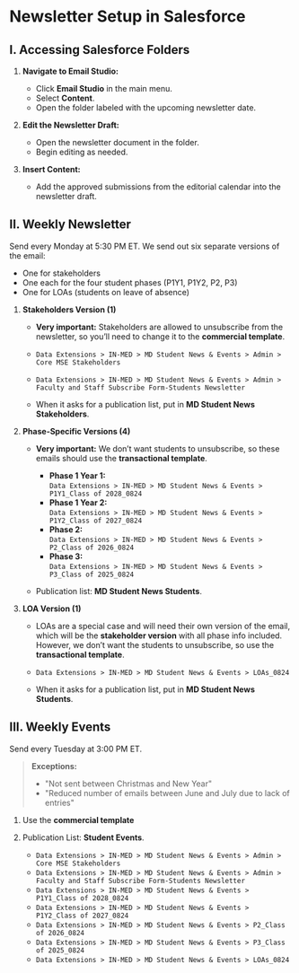 # **Newsletter Setup in Salesforce**

## I. Accessing Salesforce Folders

1. **Navigate to Email Studio:**

      - Click **Email Studio** in the main menu.
      - Select **Content**.
      - Open the folder labeled with the upcoming newsletter date.

2. **Edit the Newsletter Draft:**

      - Open the newsletter document in the folder.
      - Begin editing as needed.

3. **Insert Content:**

      - Add the approved submissions from the editorial calendar into the newsletter draft.

## II. Weekly Newsletter

Send every Monday at 5:30 PM ET. We send out six separate versions of the email:

- One for stakeholders
- One each for the four student phases (P1Y1, P1Y2, P2, P3)
- One for LOAs (students on leave of absence)

 1. **Stakeholders Version (1)**
    
    - **Very important:** Stakeholders are allowed to unsubscribe from the newsletter, so you’ll need to change it to the **commercial template**.

     - `Data Extensions > IN-MED > MD Student News & Events > Admin > Core MSE Stakeholders`
     - `Data Extensions > IN-MED > MD Student News & Events > Admin > Faculty and Staff Subscribe Form-Students Newsletter`
     - When it asks for a publication list, put in **MD Student News Stakeholders**.

2. **Phase-Specific Versions (4)**

   - **Very important:** We don’t want students to unsubscribe, so these emails should use the **transactional template**.

     - **Phase 1 Year 1:**  
      `Data Extensions > IN-MED > MD Student News & Events > P1Y1_Class of 2028_0824`
     - **Phase 1 Year 2:**  
      `Data Extensions > IN-MED > MD Student News & Events > P1Y2_Class of 2027_0824`
     - **Phase 2:**  
      `Data Extensions > IN-MED > MD Student News & Events > P2_Class of 2026_0824`
     - **Phase 3:**  
      `Data Extensions > IN-MED > MD Student News & Events > P3_Class of 2025_0824`

   - Publication list: **MD Student News Students**.

3. **LOA Version (1)**

   - LOAs are a special case and will need their own version of the email, which will be the **stakeholder version** with all phase info included. However, we don’t want the students to unsubscribe, so use the **transactional template**.

    - `Data Extensions > IN-MED > MD Student News & Events > LOAs_0824`

   - When it asks for a publication list, put in **MD Student News Students**.

## III. Weekly Events

Send every Tuesday at 3:00 PM ET.

>**Exceptions:**  
>
>- "Not sent between Christmas and New Year"  
>- "Reduced number of emails between June and July due to lack of entries"

1. Use the **commercial template** 
2. Publication List: **Student Events**.

   - `Data Extensions > IN-MED > MD Student News & Events > Admin > Core MSE Stakeholders`
   - `Data Extensions > IN-MED > MD Student News & Events > Admin > Faculty and Staff Subscribe Form-Students Newsletter`
   - `Data Extensions > IN-MED > MD Student News & Events > P1Y1_Class of 2028_0824`
   - `Data Extensions > IN-MED > MD Student News & Events > P1Y2_Class of 2027_0824`
   - `Data Extensions > IN-MED > MD Student News & Events > P2_Class of 2026_0824`
   - `Data Extensions > IN-MED > MD Student News & Events > P3_Class of 2025_0824`
   - `Data Extensions > IN-MED > MD Student News & Events > LOAs_0824`